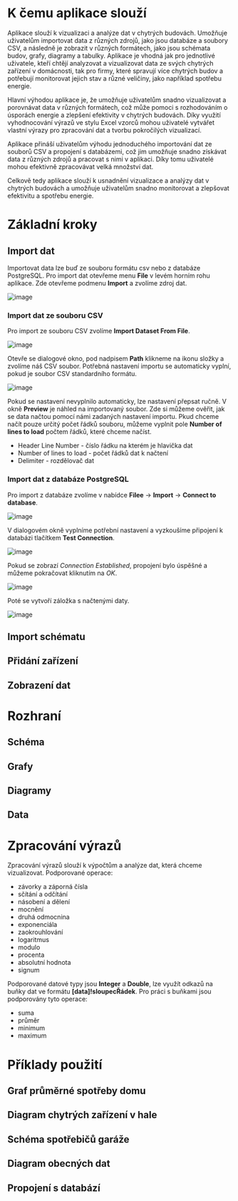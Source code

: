 # K čemu aplikace slouží
Aplikace slouží k vizualizaci a analýze dat v chytrých budovách.
Umožňuje uživatelům importovat data z různých zdrojů, jako jsou databáze a soubory CSV, a následně je zobrazit v různých formátech, jako jsou schémata budov,
grafy, diagramy a tabulky. Aplikace je vhodná jak pro jednotlivé uživatele, kteří chtějí analyzovat a vizualizovat data ze svých chytrých zařízení v domácnosti,
tak pro firmy, které spravují více chytrých budov a potřebují monitorovat jejich stav a různé veličiny, jako například spotřebu energie.

Hlavní výhodou aplikace je, že umožňuje uživatelům snadno vizualizovat a porovnávat data v různých formátech,
což může pomoci s rozhodováním o úsporách energie a zlepšení efektivity v chytrých budovách. 
Díky využití vyhodnocování výrazů ve stylu Excel vzorců mohou uživatelé vytvářet vlastní výrazy pro zpracování dat a 
tvorbu pokročilých vizualizací.

Aplikace přináší uživatelům výhodu jednoduchého importování dat ze souborů CSV a propojení s databázemi,
což jim umožňuje snadno získávat data z různých zdrojů a pracovat s nimi v aplikaci.
Díky tomu uživatelé mohou efektivně zpracovávat velká množství dat.

Celkově tedy aplikace slouží k usnadnění vizualizace a analýzy dat v chytrých budovách a umožňuje uživatelům snadno monitorovat a
zlepšovat efektivitu a spotřebu energie.


# Základní kroky

## Import dat
Importovat data lze buď ze souboru formátu csv nebo z databáze PostgreSQL.
Pro import dat otevřeme menu **File** v levém horním rohu aplikace. Zde otevřeme podmenu **Import** a zvolíme zdroj dat.

![image](https://user-images.githubusercontent.com/72192205/231018389-41026b02-de52-49f5-a2a1-dc81a3f73bdd.png)


### Import dat ze souboru CSV

Pro import ze souboru CSV zvolíme **Import Dataset From File**.

![image](https://user-images.githubusercontent.com/72192205/231018573-ec9ec067-e665-444b-a152-ad2e6f011250.png)

Otevře se dialogové okno, pod nadpisem **Path** klikneme na ikonu složky a zvolíme náš CSV soubor. Potřebná nastavení importu se automaticky vyplní, pokud je soubor CSV standardního formátu.

![image](https://user-images.githubusercontent.com/72192205/231018727-16b5e0ef-8f7b-41c3-8cfc-160edf73863e.png)

Pokud se nastavení nevyplnilo automaticky, lze nastavení přepsat ručně. V okně **Preview** je náhled
na importovaný soubor. Zde si můžeme ověřit, jak se data načtou pomocí námi zadaných nastavení importu. Pkud chceme načít pouze určitý počet řádků souboru,
můžeme vyplnit pole **Number of lines to load** počtem řádků, které chceme načíst.

* Header Line Number - číslo řádku na kterém je hlavička dat
* Number of lines to load - počet řádků dat k načtení
* Delimiter - rozdělovač dat

### Import dat z databáze PostgreSQL

Pro import z databáze zvolíme v nabídce **Filee** -> **Import** -> **Connect to database**.

![image](https://user-images.githubusercontent.com/72192205/235596008-ac938672-34f8-46b6-9802-b7daa621de83.png)

V dialogovém okně vyplníme potřební nastavení a vyzkoušíme připojení k databázi tlačítkem **Test Connection**.

![image](https://user-images.githubusercontent.com/72192205/235596168-893a5b2b-a44d-4db3-be88-d89db437aee8.png)

Pokud se zobrazí *Connection Established*, propojení bylo úspěšné a můžeme pokračovat kliknutím na *OK*.

![image](https://user-images.githubusercontent.com/72192205/235596203-06101768-55bb-4d40-a8dc-97805fadf4f3.png)

Poté se vytvoří záložka s načtenými daty.

![image](https://user-images.githubusercontent.com/72192205/235596239-2e040d37-8cfe-4623-a797-4f74c9cbda6c.png)


## Import schématu
## Přidání zařízení
## Zobrazení dat

# Rozhraní
## Schéma
## Grafy
## Diagramy
## Data

# Zpracování výrazů

Zpracování výrazů slouží k výpočtům a analýze dat, která chceme vizualizovat.
Podporované operace:
* závorky a záporná čísla
* sčítání a odčítání
* násobení a dělení
* mocnění
* druhá odmocnina
* exponenciála
* zaokrouhlování
* logaritmus
* modulo
* procenta
* absolutní hodnota
* signum

Podporované datové typy jsou **Integer** a **Double**, lze využít odkazů na buňky dat ve formátu **[data]!sloupecŘádek**. 
Pro práci s buňkami jsou podporovány tyto operace:
* suma
* průměr
* minimum
* maximum


# Příklady použití
## Graf průměrné spotřeby domu
## Diagram chytrých zařízení v hale
## Schéma spotřebičů garáže
## Diagram obecných dat
## Propojení s databází
